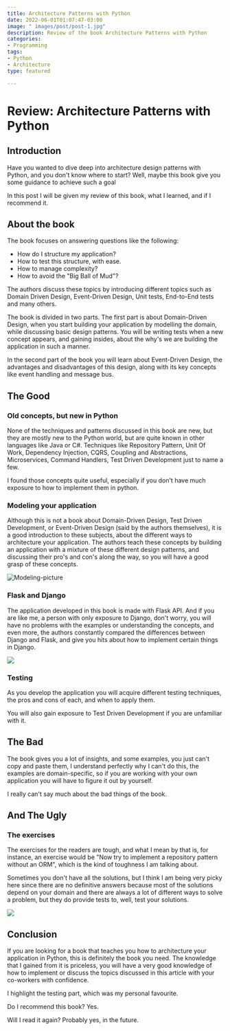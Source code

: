 ```yaml
---
title: Architecture Patterns with Python
date: 2022-06-01T01:07:47-03:00
image: " images/post/post-1.jpg"
description: Review of the book Architecture Patterns with Python
categories:
- Programming
tags:
- Python
- Architecture
type: featured

---
```

# Review: Architecture Patterns with Python

## Introduction

Have you wanted to dive deep into architecture design patterns with Python, and you don't know where to start? Well, maybe this book give you some guidance to achieve such a goal

In this post I will be given my review of this book, what I learned, and if I recommend it.

## About the book

The book focuses on answering questions like the following:

* How do I structure my application?
* How to test this structure, with ease.
* How to manage complexity?
* How to avoid the "Big Ball of Mud"?

The authors discuss these topics by introducing different topics such as Domain Driven Design, Event-Driven Design, Unit tests, End-to-End tests and many others.

The book is divided in two parts. The first part is about Domain-Driven Design, when you start building your application by modelling the domain, while discussing basic design patterns. You will be writing tests when a new concept appears, and gaining insides, about the why's we are building the application in such a manner.

In the second part of the book you will learn about  Event-Driven Design, the advantages and disadvantages of this design, along with its key concepts like event handling and message bus.

## The Good

### Old concepts, but new in Python

None of the techniques and patterns discussed in this book are new, but they are mostly new to the Python world, but are quite known in other languages like  Java or C#. Techniques like Repository Pattern, Unit Of Work, Dependency Injection, CQRS, Coupling and Abstractions, Microservices, Command Handlers, Test Driven Development just to name a few.

I found those concepts quite useful, especially if you don't have much exposure to how to implement them in python.

### Modeling your application

Although this is not a book about Domain-Driven Design, Test Driven Development, or Event-Driven Design (said by the authors themselves), it is a good introduction to these subjects, about the different ways to architecture your application. The authors teach these concepts by building an application with a mixture of these different design patterns, and discussing their pro's and con's along the way, so you will have a good grasp of these concepts.

![Modeling-picture](/uploads/pexels-1.jpg "Modeling-picture")

### Flask and Django

The application developed in this book is made with Flask API. And if you are like me, a person with only exposure to Django, don't worry, you will have no problems with the examples or understanding the concepts, and even more, the authors constantly compared the differences between Django and Flask, and give you hits about how to implement certain things in Django.

![](/uploads/django-logo-negative.png)

### Testing

As you develop the application you will acquire different testing techniques, the pros and cons of each, and when to apply them.

You will also gain exposure to Test Driven Development if you are unfamiliar with it.

## The Bad

The book gives you a lot of insights, and some examples, you just can't copy and paste them, I understand perfectly why I can't do this, the examples are domain-specific, so if you are working with your own application you will have to figure it out by yourself.

I really can't say much about the bad things of the book.

## And The Ugly

### The exercises

The exercises for the readers are tough, and what I mean by that is, for instance, an exercise would be "Now try to implement a repository pattern without an ORM", which is the kind of toughness I am talking about.

Sometimes you don't have all the solutions, but I think I am being very picky here since there are no definitive answers because most of the solutions depend on your domain and there are always a lot of different ways to solve a problem, but they do provide tests to, well, test your solutions.

![](/uploads/exercise-notebook.jpg)

## Conclusion

If you are looking for a book that teaches you how to architecture your application in Python, this is definitely the book you need. The knowledge that I gained from it is priceless, you will have a very good knowledge of how to implement or discuss the topics discussed in this article with your co-workers with confidence.

I highlight the testing part, which was my personal favourite.

Do I recommend this book? Yes.

Will I read it again? Probably yes, in the future.